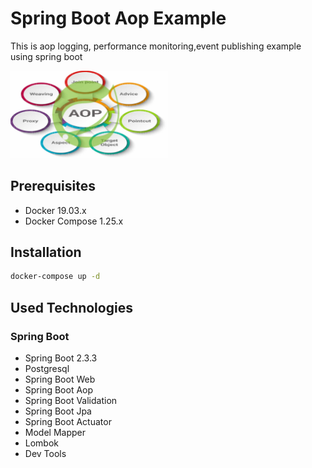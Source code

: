 # Spring Boot Aop Example
This is aop logging, performance monitoring,event publishing example using spring boot

<img src="https://github.com/susimsek/spring-boot-aop-ex/blob/master/images/spring-boot-aop-ex.png" alt="Spring Boot Aop Example" width="50%" height="50%"/> 

## Prerequisites

* Docker 19.03.x
* Docker Compose 1.25.x

## Installation

```sh
docker-compose up -d
```

## Used Technologies

### Spring Boot

* Spring Boot 2.3.3
* Postgresql
* Spring Boot Web
* Spring Boot Aop
* Spring Boot Validation
* Spring Boot Jpa
* Spring Boot Actuator
* Model Mapper
* Lombok
* Dev Tools
